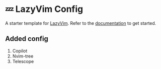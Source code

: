 # 💤 LazyVim Config

A starter template for [LazyVim](https://github.com/LazyVim/LazyVim).
Refer to the [documentation](https://lazyvim.github.io/installation) to get started.

## Added config

1. Copilot
2. Nvim-tree
3. Telescope
